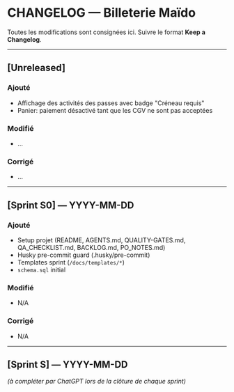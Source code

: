 # CHANGELOG — Billeterie Maïdo

Toutes les modifications sont consignées ici. Suivre le format **Keep a Changelog**.

---

## \[Unreleased]

### Ajouté

- Affichage des activités des passes avec badge "Créneau requis"
- Panier: paiement désactivé tant que les CGV ne sont pas acceptées

### Modifié

- …

### Corrigé

- …

---

## \[Sprint S0] — YYYY-MM-DD

### Ajouté

- Setup projet (README, AGENTS.md, QUALITY-GATES.md, QA_CHECKLIST.md, BACKLOG.md, PO_NOTES.md)
- Husky pre-commit guard (.husky/pre-commit)
- Templates sprint (`/docs/templates/*`)
- `schema.sql` initial

### Modifié

- N/A

### Corrigé

- N/A

---

## \[Sprint S<N>] — YYYY-MM-DD

_(à compléter par ChatGPT lors de la clôture de chaque sprint)_
